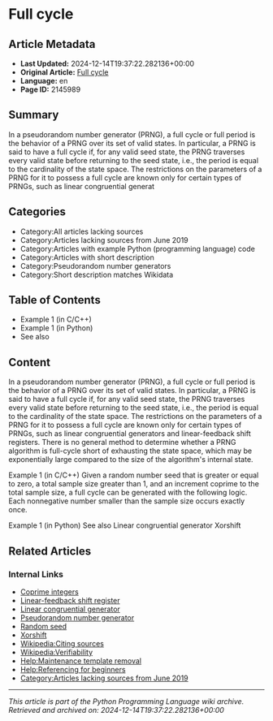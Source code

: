 # Full cycle

## Article Metadata

- **Last Updated:** 2024-12-14T19:37:22.282136+00:00
- **Original Article:** [Full cycle](https://en.wikipedia.org/wiki/Full_cycle)
- **Language:** en
- **Page ID:** 2145989

## Summary

In a pseudorandom number generator (PRNG), a full cycle or full period is the behavior of a PRNG over its set of valid states. In particular, a PRNG is said to have a full cycle if, for any valid seed state, the PRNG traverses every valid state before returning to the seed state, i.e., the period is equal to the cardinality of the state space.
The restrictions on the parameters of a PRNG for it to possess a full cycle are known only for certain types of PRNGs, such as linear congruential generat

## Categories

- Category:All articles lacking sources
- Category:Articles lacking sources from June 2019
- Category:Articles with example Python (programming language) code
- Category:Articles with short description
- Category:Pseudorandom number generators
- Category:Short description matches Wikidata

## Table of Contents

- Example 1 (in C/C++)
- Example 1 (in Python)
- See also

## Content

In a pseudorandom number generator (PRNG), a full cycle or full period is the behavior of a PRNG over its set of valid states. In particular, a PRNG is said to have a full cycle if, for any valid seed state, the PRNG traverses every valid state before returning to the seed state, i.e., the period is equal to the cardinality of the state space.
The restrictions on the parameters of a PRNG for it to possess a full cycle are known only for certain types of PRNGs, such as linear congruential generators and linear-feedback shift registers. There is no general method to determine whether a PRNG algorithm is full-cycle short of exhausting the state space, which may be exponentially large compared to the size of the algorithm's internal state.

Example 1 (in C/C++)
Given a random number seed that is greater or equal to zero, a total sample size greater than 1, and an increment coprime to the total sample size, a full cycle can be generated with the following logic. Each nonnegative number smaller than the sample size occurs exactly once.

Example 1 (in Python)
See also
Linear congruential generator
Xorshift

## Related Articles

### Internal Links

- [Coprime integers](https://en.wikipedia.org/wiki/Coprime_integers)
- [Linear-feedback shift register](https://en.wikipedia.org/wiki/Linear-feedback_shift_register)
- [Linear congruential generator](https://en.wikipedia.org/wiki/Linear_congruential_generator)
- [Pseudorandom number generator](https://en.wikipedia.org/wiki/Pseudorandom_number_generator)
- [Random seed](https://en.wikipedia.org/wiki/Random_seed)
- [Xorshift](https://en.wikipedia.org/wiki/Xorshift)
- [Wikipedia:Citing sources](https://en.wikipedia.org/wiki/Wikipedia:Citing_sources)
- [Wikipedia:Verifiability](https://en.wikipedia.org/wiki/Wikipedia:Verifiability)
- [Help:Maintenance template removal](https://en.wikipedia.org/wiki/Help:Maintenance_template_removal)
- [Help:Referencing for beginners](https://en.wikipedia.org/wiki/Help:Referencing_for_beginners)
- [Category:Articles lacking sources from June 2019](https://en.wikipedia.org/wiki/Category:Articles_lacking_sources_from_June_2019)

---
_This article is part of the Python Programming Language wiki archive._
_Retrieved and archived on: 2024-12-14T19:37:22.282136+00:00_